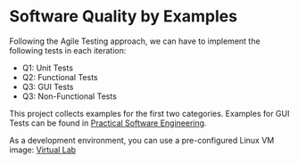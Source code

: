 # Software Quality by Examples

Following the Agile Testing approach, we can have to implement the following tests in each iteration:
* Q1: Unit Tests
* Q2: Functional Tests
* Q3: GUI Tests
* Q3: Non-Functional Tests

This project collects examples for the first two categories. Examples for GUI Tests can be found in 
[Practical Software Engineering](https://github.com/teiniker/teiniker-lectures-practicalsoftwareengineering).

As a development environment, you can use a pre-configured Linux VM image:
[Virtual Lab](https://drive.google.com/drive/folders/1AzsF4Mvh1HJ8k6OW5W5hQ5CF0HdqA51l)
